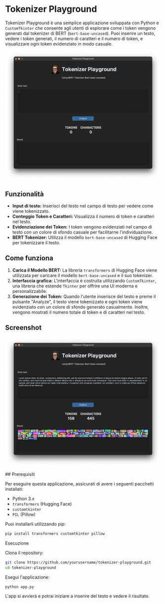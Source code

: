# Tokenizer Playground

Tokenizer Playground è una semplice applicazione sviluppata con Python e `CustomTkinter` che consente agli utenti di esplorare come i token vengono generati dal tokenizer di BERT (`bert-base-uncased`). Puoi inserire un testo, vedere i token generati, il numero di caratteri e il numero di token, e visualizzare ogni token evidenziato in modo casuale.

<p align="center">
  <img src="images/app2.png" width="800">
</p>


## Funzionalità

- **Input di testo:** Inserisci del testo nel campo di testo per vedere come viene tokenizzato.
- **Conteggio Token e Caratteri:** Visualizza il numero di token e caratteri nel testo.
- **Evidenziazione dei Token:** I token vengono evidenziati nel campo di testo con un colore di sfondo casuale per facilitarne l'individuazione.
- **BERT Tokenizer:** Utilizza il modello `bert-base-uncased` di Hugging Face per tokenizzare il testo.

## Come funziona

1. **Carica il Modello BERT:** La libreria `transformers` di Hugging Face viene utilizzata per caricare il modello `bert-base-uncased` e il suo tokenizer.
2. **Interfaccia grafica:** L'interfaccia è costruita utilizzando `CustomTkinter`, una libreria che estende `Tkinter` per offrire una UI moderna e personalizzabile.
3. **Generazione dei Token:** Quando l'utente inserisce del testo e preme il pulsante "Analyze", il testo viene tokenizzato e ogni token viene evidenziato con un colore di sfondo generato casualmente. Inoltre, vengono mostrati il numero totale di token e di caratteri nel testo.

## Screenshot

<p align="center">
  <img src="images/app.png" width="800">
</p>
## Prerequisiti

Per eseguire questa applicazione, assicurati di avere i seguenti pacchetti installati:

- Python 3.x
- `transformers` (Hugging Face)
- `customtkinter`
- `PIL` (Pillow)

Puoi installarli utilizzando pip:

```bash
pip install transformers customtkinter pillow
```
Esecuzione

Clona il repository:
```bash
git clone https://github.com/yourusername/tokenizer-playground.git
cd tokenizer-playground
```
Esegui l'applicazione:
```bash
python app.py
```
L'app si avvierà e potrai iniziare a inserire del testo e vedere il risultato.
